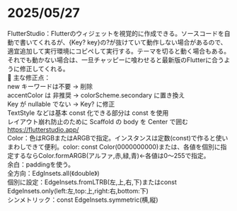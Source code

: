# 2025/05/27
FlutterStudio：Flutterのウィジェットを視覚的に作成できる。ソースコードを自動で書いてくれるが、{Key? key}の?が抜けていて動作しない場合があるので、適宜追加して実行環境にコピペして実行する。テーマを切ると動く場合もある。それでも動かない場合は、一旦チャッピーに喰わせると最新版のFlutterに合うように修正してくれる。  
🔧 主な修正点：  
new キーワードは不要 → 削除  
accentColor は 非推奨 → colorScheme.secondary に置き換え  
Key が nullable でない → Key? に修正  
TextStyle などは基本 const 化できる部分は const を使用  
レイアウト崩れ防止のために Scaffold の body を Center で囲む  
https://flutterstudio.app/  
Color：色はRGBまたはARGBで指定。インスタンスは定数(const)で作ると使いまわしできて便利。color: const Color(0000000000)または、各値を個別に指定するならColor.formARGB(アルファ,赤,緑,青)←各値は0～255で指定。  
余白：paddingを使う。  
全方向：EdgInsets.all(《double》)  
個別に設定：EdgeInsets.fromLTRB(左,上,右,下)またはconst EdgeInsets.only(left:左,top:上,right:右,bottom:下)  
シンメトリック：const EdgeInsets.symmetric(横,縦)  
